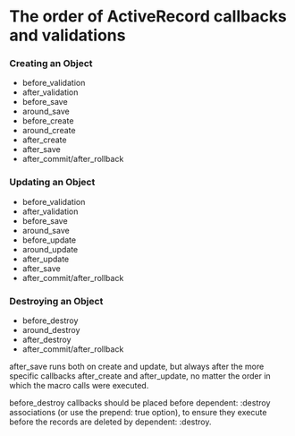# The order of ActiveRecord callbacks and validations

### Creating an Object
- before_validation
- after_validation
- before_save
- around_save
- before_create
- around_create
- after_create
- after_save
- after_commit/after_rollback

### Updating an Object
- before_validation
- after_validation
- before_save
- around_save
- before_update
- around_update
- after_update
- after_save
- after_commit/after_rollback

### Destroying an Object
- before_destroy
- around_destroy
- after_destroy
- after_commit/after_rollback

after_save runs both on create and update, but always after the more specific callbacks after_create and after_update, no matter the order in which the macro calls were executed.

before_destroy callbacks should be placed before dependent: :destroy associations (or use the prepend: true option), to ensure they execute before the records are deleted by dependent: :destroy.
